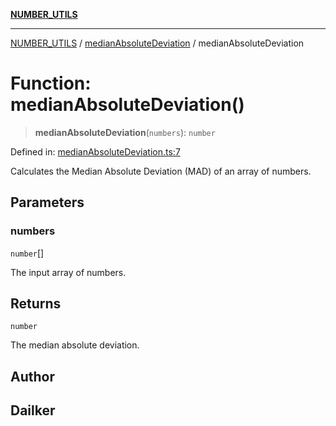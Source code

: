 [**NUMBER_UTILS**](../../README.md)

***

[NUMBER_UTILS](../../README.md) / [medianAbsoluteDeviation](../README.md) / medianAbsoluteDeviation

# Function: medianAbsoluteDeviation()

> **medianAbsoluteDeviation**(`numbers`): `number`

Defined in: [medianAbsoluteDeviation.ts:7](https://github.com/dailker/everyutil/blob/bb767aea9d58118889b305a48f8f36431b1abbeb/src/number/medianAbsoluteDeviation.ts#L7)

Calculates the Median Absolute Deviation (MAD) of an array of numbers.

## Parameters

### numbers

`number`[]

The input array of numbers.

## Returns

`number`

The median absolute deviation.

## Author

## Dailker
